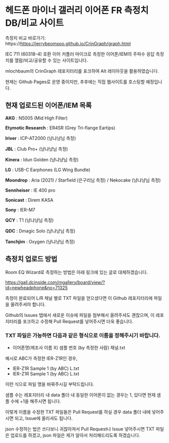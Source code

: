 # 헤드폰 마이너 갤러리 이어폰 FR 측정치 DB/비교 사이트

측정치 비교 바로가기: https://https://jerrybeomsoo.github.io/CrinGraph/graph.html

IEC 711 (60318-4) 호환 이어 커플러 마이크로 측정한 이어폰/IEM의 주파수 응답 측정치를 열람/비교/공유할 수 있는 사이트입니다.

mlochbaum의 CrinGraph 레포지터리를 포크하여 Alt 레이아웃을 활용하였습니다.

현재는 Github Pages로 운영 중이지만, 추후에는 직접 웹사이트를 호스팅할 예정입니다.


## 현재 업로드된 이어폰/IEM 목록

**AKG** : N5005 (Mid High Filter)

**Etymotic Research** : ER4SR (Grey Tri-flange Eartips)

**Iriver** : ICP-AT2000 (냥냐냥님 측정)

**JBL** : Club Pro+ (냥냐냥님 측정)

**Kinera** : Idun Golden (냥냐냥님 측정)

**LG** : USB-C Earphones (LG Wing Bundle)

**Moondrop** : Aria (2021) / Starfield (은구리님 측정) / Nekocake (냥냐냥님 측정)

**Sennheiser** : IE 400 pro

**Sonicast** : Direm KASA

**Sony** : IER-M7

**QCY** : T1 (냥냐냥님 측정)

**QDC** : Dmagic Solo (냥냐냥님 측정)

**Tanchjim** : Oxygen (냥냐냥님 측정)

## 측정치 업로드 방법

Room EQ Wizard로 측정하는 방법은 아래 링크에 있는 글로 대체하겠습니다.

https://gall.dcinside.com/mgallery/board/view/?id=newheadphone&no=71325

측정이 완료되어 L/R 채널 별로 TXT 파일을 얻으셨다면 이 Github 레포지터리에 파일을 올려주셔야 합니다.

Github의 Issues 탭에서 새로운 이슈에 파일을 첨부해서 올려주셔도 괜찮으며, 이 레포지터리를 포크하고 수정해 Pull Request를 넣어주시면 더욱 좋습니다.

### TXT 파일은 가능하면 다음과 같은 형식으로 이름을 정해주시기 바랍니다.
* 이어폰명(제조사 이름 X) 샘플 번호 (by 측정한 사람) 채널.txt  

예시로 ABC가 측정한 IER-Z1R인 경우,
 
* IER-Z1R Sample 1 (by ABC) L.txt
* IER-Z1R Sample 1 (by ABC) L.txt

이런 식으로 파일 명을 바꿔주시길 부탁드립니다. 

샘플 수는 레포지터리 내 data 폴더 내 동일한 이어폰이 없는 경우는 1, 있다면 현재 샘플 수에 +1을 해주시면 됩니다.

이렇게 이름을 수정한 TXT 파일들은 Pull Request를 하실 경우 data 폴더 내에 넣어주시면 되고, Issue에 올리셔도 됩니다.

json 수정하는 법은 쓰다보니 귀찮아져서 Pull Request나 Issue 넣어주시면 TXT 파일은 업로드를 하겠고, json 파일은 제가 알아서 처리해드리도록 하겠습니다.

